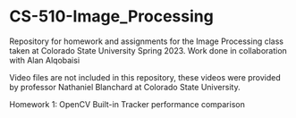# CS-510-Image_Processing
Repository for homework and assignments for the Image Processing class taken at Colorado State University Spring 2023. Work done in collaboration with Alan Alqobaisi

Video files are not included in this repository, these videos were provided by
professor Nathaniel Blanchard at Colorado State University.

Homework 1: OpenCV Built-in Tracker performance comparison

